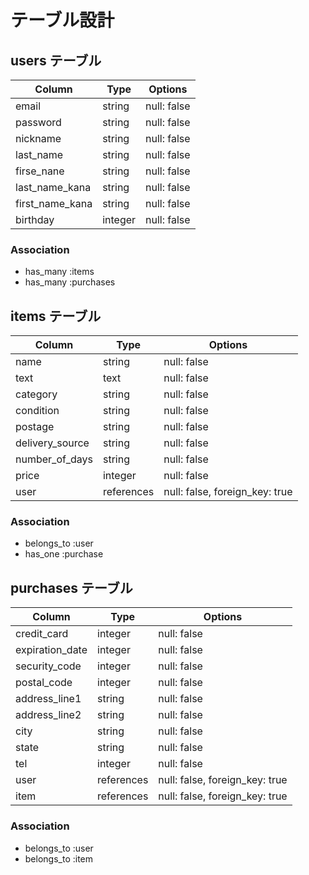 # テーブル設計

## users テーブル

| Column          | Type    | Options     |
| --------------- | ------- | ----------- |
| email           | string  | null: false |
| password        | string  | null: false |
| nickname        | string  | null: false |
| last_name       | string  | null: false |
| firse_nane      | string  | null: false |
| last_name_kana  | string  | null: false |
| first_name_kana | string  | null: false |
| birthday        | integer | null: false |

### Association

- has_many :items
- has_many :purchases

## items テーブル

| Column          | Type       | Options                        |
| --------------- | ---------- | ------------------------------ |
| name            | string     | null: false                    |
| text            | text       | null: false                    |
| category        | string     | null: false                    |
| condition       | string     | null: false                    |
| postage         | string     | null: false                    |
| delivery_source | string     | null: false                    |
| number_of_days  | string     | null: false                    |
| price           | integer    | null: false                    |
| user            | references | null: false, foreign_key: true |

### Association

- belongs_to :user
- has_one :purchase

## purchases テーブル

| Column          | Type       | Options                        |
| --------------- | ---------- | ------------------------------ |
| credit_card     | integer    | null: false                    |
| expiration_date | integer    | null: false                    |
| security_code   | integer    | null: false                    |
| postal_code     | integer    | null: false                    |
| address_line1   | string     | null: false                    |
| address_line2   | string     | null: false                    |
| city            | string     | null: false                    |
| state           | string     | null: false                    |
| tel             | integer    | null: false                    |
| user            | references | null: false, foreign_key: true |
| item            | references | null: false, foreign_key: true |

### Association

- belongs_to :user
- belongs_to :item